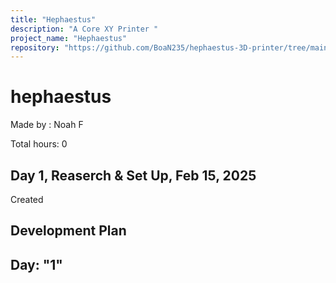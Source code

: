 ```yaml
---
title: "Hephaestus"
description: "A Core XY Printer "
project_name: "Hephaestus"
repository: "https://github.com/BoaN235/hephaestus-3D-printer/tree/main"
---
```

# hephaestus
Made by : Noah F

Total hours: 0

## Day 1, Reaserch & Set Up, Feb 15, 2025

Created 

Development Plan
---
Day: "1"
---
